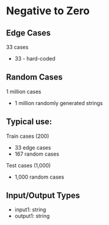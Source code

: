 # Negative to Zero

## Edge Cases
33 cases
- 33 - hard-coded

## Random Cases
1 million cases
- 1 million randomly generated strings

## Typical use:
Train cases (200)
- 33 edge cases
- 167 random cases

Test cases (1,000)
- 1,000 random cases

## Input/Output Types
- input1: string
- output1: string
